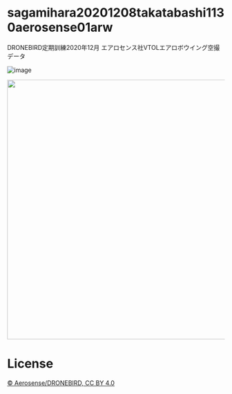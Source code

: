 # sagamihara20201208takatabashi1130aerosense01arw
DRONEBIRD定期訓練2020年12月 エアロセンス社VTOLエアロボウイング空撮データ

![image](https://user-images.githubusercontent.com/416977/101583420-d0b6c180-3a1e-11eb-9828-db9ff4f75384.jpeg)

<img width="600" src="https://user-images.githubusercontent.com/416977/101558742-ecac6a00-3a02-11eb-8037-56cf892abdfd.jpeg" />

# License
[© Aerosense/DRONEBIRD, CC BY 4.0](https://github.com/dronebird/sagamihara20201208takatabashi1130aerosense01arw/blob/main/LICENSE)
